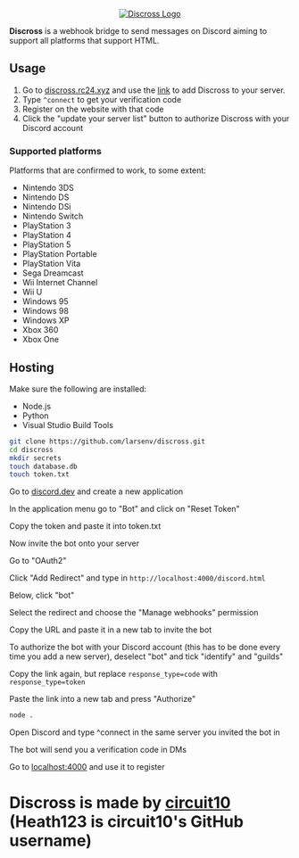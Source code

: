 <p align="center" dir="auto"><a href="https://discross.rc24.xyz/" rel="nofollow"><img src="https://github.com/user-attachments/assets/6839908d-c843-4e48-8f32-44b803080f0c" alt="Discross Logo" style="max-width: 100%;"></a></p>

**Discross** is a webhook bridge to send messages on Discord aiming to support all platforms that support HTML.

## Usage

1. Go to [discross.rc24.xyz](https://discross.rc24.xyz/) and use the [link](https://discordapp.com/oauth2/authorize?client_id=968999890640338955&scope=bot&permissions=8) to add Discross to your server.
2. Type `^connect` to get your verification code
3. Register on the website with that code
4. Click the "update your server list" button to authorize Discross with your Discord account

### Supported platforms
Platforms that are confirmed to work, to some extent:

* Nintendo 3DS
* Nintendo DS
* Nintendo DSi
* Nintendo Switch
* PlayStation 3
* PlayStation 4
* PlayStation 5
* PlayStation Portable
* PlayStation Vita
* Sega Dreamcast
* Wii Internet Channel
* Wii U
* Windows 95
* Windows 98
* Windows XP
* Xbox 360
* Xbox One

## Hosting

Make sure the following are installed:

* Node.js
* Python
* Visual Studio Build Tools

```bash
git clone https://github.com/larsenv/discross.git
cd discross
mkdir secrets
touch database.db
touch token.txt
```

Go to [discord.dev](https://discord.com/developers/applications) and create a new application

In the application menu go to "Bot" and click on "Reset Token"

Copy the token and paste it into token.txt

Now invite the bot onto your server

Go to "OAuth2"

Click "Add Redirect" and type in `http://localhost:4000/discord.html`

Below, click "bot"

Select the redirect and choose the "Manage webhooks" permission

Copy the URL and paste it in a new tab to invite the bot

To authorize the bot with your Discord account (this has to be done every time you add a new server), deselect "bot" and tick "identify" and "guilds"

Copy the link again, but replace `response_type=code` with `response_type=token`

Paste the link into a new tab and press "Authorize"

```bash
node .
```

Open Discord and type ^connect in the same server you invited the bot in

The bot will send you a verification code in DMs

Go to [localhost:4000](http://localhost:4000) and use it to register

# Discross is made by [circuit10](https://github.com/Heath123) (Heath123 is circuit10's GitHub username)
